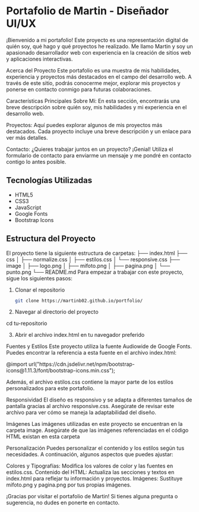 # Portafolio de Martin - Diseñador UI/UX

¡Bienvenido a mi portafolio! Este proyecto es una representación digital de quién soy, qué hago y qué proyectos he realizado. Me llamo Martin y soy un apasionado desarrollador web con experiencia en la creación de sitios web y aplicaciones interactivas.

Acerca del Proyecto
Este portafolio es una muestra de mis habilidades, experiencia y proyectos más destacados en el campo del desarrollo web. A través de este sitio, podrás conocerme mejor, explorar mis proyectos y ponerse en contacto conmigo para futuras colaboraciones.

Características Principales
Sobre Mí: En esta sección, encontrarás una breve descripción sobre quién soy, mis habilidades y mi experiencia en el desarrollo web.

Proyectos: Aquí puedes explorar algunos de mis proyectos más destacados. Cada proyecto incluye una breve descripción y un enlace para ver más detalles.

Contacto: ¿Quieres trabajar juntos en un proyecto? ¡Genial! Utiliza el formulario de contacto para enviarme un mensaje y me pondré en contacto contigo lo antes posible.

## Tecnologías Utilizadas

- HTML5
- CSS3
- JavaScript
- Google Fonts
- Bootstrap Icons

## Estructura del Proyecto

El proyecto tiene la siguiente estructura de carpetas:
├── index.html
├── css
│ ├── normalize.css
│ ├── estilos.css
│ └── responsive.css
├── image
│ ├── logo.png
│ ├── mifoto.png
│ ├── pagina.png
│ └── punto.png
└── README.md
Para empezar a trabajar con este proyecto, sigue los siguientes pasos:

1. Clonar el repositorio

   ```bash
   git clone https://martinb02.github.io/portfolio/
   
2. Navegar al directorio del proyecto

  cd tu-repositorio

3. Abrir el archivo index.html en tu navegador preferido

Fuentes y Estilos
Este proyecto utiliza la fuente Audiowide de Google Fonts. Puedes encontrar la referencia a esta fuente en el archivo index.html:

  <link href="https://fonts.googleapis.com/css2?family=Audiowide&display=swap" rel="stylesheet">
  @import url("https://cdn.jsdelivr.net/npm/bootstrap-icons@1.11.3/font/bootstrap-icons.min.css");

Además, el archivo estilos.css contiene la mayor parte de los estilos personalizados para este portafolio.

Responsividad
El diseño es responsivo y se adapta a diferentes tamaños de pantalla gracias al archivo responsive.css. Asegúrate de revisar este archivo para ver cómo se maneja la adaptabilidad del diseño.

Imágenes
Las imágenes utilizadas en este proyecto se encuentran en la carpeta image. Asegúrate de que las imágenes referenciadas en el código HTML existan en esta carpeta

Personalización
Puedes personalizar el contenido y los estilos según tus necesidades. A continuación, algunos aspectos que puedes ajustar:

Colores y Tipografías: Modifica los valores de color y las fuentes en estilos.css.
Contenido del HTML: Actualiza las secciones y textos en index.html para reflejar tu información y proyectos.
Imágenes: Sustituye mifoto.png y pagina.png por tus propias imágenes.

¡Gracias por visitar el portafolio de Martin! Si tienes alguna pregunta o sugerencia, no dudes en ponerte en contacto.
